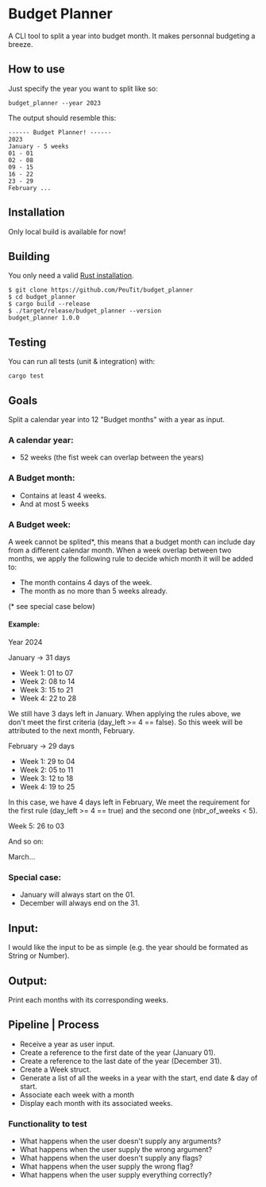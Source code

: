 # Budget Planner

A CLI tool to split a year into budget month. It makes personnal budgeting a breeze.

## How to use

Just specify the year you want to split like so:
```
budget_planner --year 2023
```
The output should resemble this:
```
------ Budget Planner! ------
2023
January - 5 weeks
01 - 01
02 - 08
09 - 15
16 - 22
23 - 29
February ...
```

## Installation

Only local build is available for now!

## Building

You only need a valid [Rust installation](https://www.rust-lang.org/tools/install).
```
$ git clone https://github.com/PeuTit/budget_planner
$ cd budget_planner
$ cargo build --release
$ ./target/release/budget_planner --version
budget_planner 1.0.0
```

## Testing

You can run all tests (unit & integration) with:

```
cargo test
```

## Goals
Split a calendar year into 12 "Budget months" with a year as input.

### A calendar year:
- 52 weeks (the fist week can overlap between the years)

### A Budget month:
- Contains at least 4 weeks.
- And at most 5 weeks

### A Budget week:
A week cannot be splited*, this means that a budget month can include day from a different calendar month.
When a week overlap between two months, we apply the following rule to decide which month it will be added to:
- The month contains 4 days of the week.
- The month as no more than 5 weeks already.

(* see special case below)

#### Example:
Year 2024

January -> 31 days
* Week 1: 01 to 07
* Week 2: 08 to 14
* Week 3: 15 to 21
* Week 4: 22 to 28

We still have 3 days left in January. When applying the rules above, we don't meet the first criteria (day_left >= 4 == false).
So this week will be attributed to the next month, February.

February -> 29 days
* Week 1: 29 to 04
* Week 2: 05 to 11
* Week 3: 12 to 18
* Week 4: 19 to 25

In this case, we have 4 days left in February,
We meet the requirement for the first rule (day_left >= 4 == true) and the second one (nbr_of_weeks < 5).

Week 5: 26 to 03

And so on:

March...

### Special case:
- January will always start on the 01.
- December will always end on the 31.

## Input:
I would like the input to be as simple (e.g. the year should be formated as String or Number).

## Output:
Print each months with its corresponding weeks.

## Pipeline | Process
- Receive a year as user input.
- Create a reference to the first date of the year (January 01).
- Create a reference to the last date of the year (December 31).
- Create a Week struct.
- Generate a list of all the weeks in a year with the start, end date & day of start.
- Associate each week with a month
- Display each month with its associated weeks.

### Functionality to test

- What happens when the user doesn't supply any arguments?
- What happens when the user supply the wrong argument?
- What happens when the user doesn't supply any flags?
- What happens when the user supply the wrong flag?
- What happens when the user supply everything correctly?
